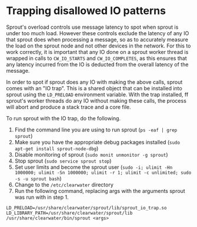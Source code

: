 # Trapping disallowed IO patterns

Sprout's overload controls use message latency to spot when sprout is under too much load. However these controls exclude the latency of any IO that sprout does when processing a message, so as to accurately measure the load on the sprout node and not other devices in the network. For this to work correctly, it is important that any IO done on a sprout worker thread is wrapped in calls to `CW_IO_STARTS` and `CW_IO_COMPLETES`, as this ensures that any latency incurred from the IO is deducted from the overall latency of the message.

In order to spot if sprout does any IO with making the above calls, sprout comes with an "IO trap". This is a shared object that can be installed into sprout using the `LD_PRELOAD` environment variable. With the trap installed, ff sprout's worker threads do any IO without making these calls, the process will abort and produce a stack trace and a core file.

To run sprout with the IO trap, do the following.

1.  Find the command line you are using to run sprout (`ps -eaf | grep sprout`)
1.  Make sure you have the appropriate debug packages installed (`sudo apt-get install sprout-node-dbg`)
1.  Disable monitoring of sprout (`sudo monit unmonitor -g sprout`)
1.  Stop sprout (`sudo service sprout stop`)
1.  Set user limits and become the sprout user (`sudo -i; ulimit -Hn 1000000; ulimit -Sn 1000000; ulimit -r 1; ulimit -c unlimited; sudo -s -u sprout bash`)
1.  Change to the `/etc/clearwater` directory
1.  Run the following command, replacing args with the arguments sprout was run with in step 1.

```
LD_PRELOAD=/usr/share/clearwater/sprout/lib/sprout_io_trap.so LD_LIBRARY_PATH=/usr/share/clearwater/sprout/lib /usr/share/clearwater/bin/sprout <args>
```
